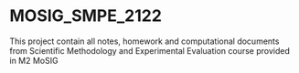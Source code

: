 # MOSIG_SMPE_2122

This project contain all notes, homework and computational documents from Scientific Methodology and Experimental Evaluation course provided in M2 MoSIG
